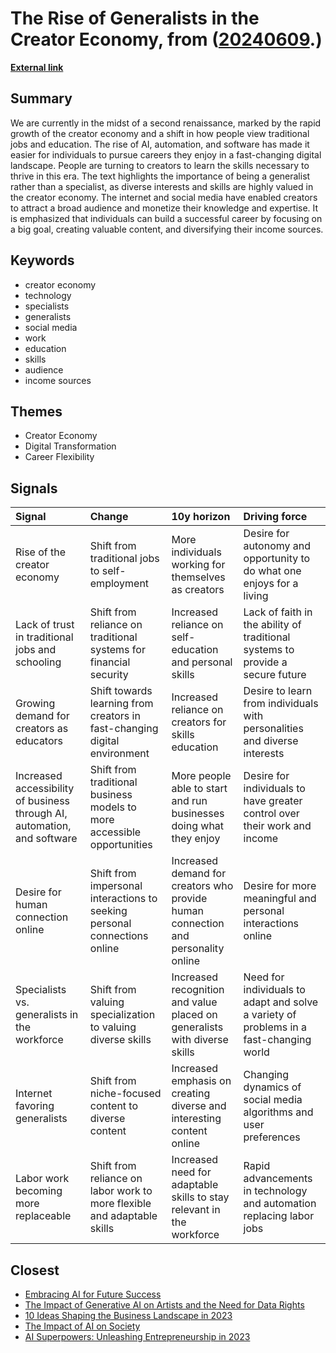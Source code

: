 # __The Rise of Generalists in the Creator Economy__, from ([20240609](https://kghosh.substack.com/p/20240609).)

__[External link](https://thedankoe.com/letters/the-age-of-the-generalist-how-to-thrive-with-multiple-interests/?utm_source=substack&utm_medium=email)__



## Summary

We are currently in the midst of a second renaissance, marked by the rapid growth of the creator economy and a shift in how people view traditional jobs and education. The rise of AI, automation, and software has made it easier for individuals to pursue careers they enjoy in a fast-changing digital landscape. People are turning to creators to learn the skills necessary to thrive in this era. The text highlights the importance of being a generalist rather than a specialist, as diverse interests and skills are highly valued in the creator economy. The internet and social media have enabled creators to attract a broad audience and monetize their knowledge and expertise. It is emphasized that individuals can build a successful career by focusing on a big goal, creating valuable content, and diversifying their income sources.

## Keywords

* creator economy
* technology
* specialists
* generalists
* social media
* work
* education
* skills
* audience
* income sources

## Themes

* Creator Economy
* Digital Transformation
* Career Flexibility

## Signals

| Signal                                                                   | Change                                                                    | 10y horizon                                                                       | Driving force                                                                          |
|:-------------------------------------------------------------------------|:--------------------------------------------------------------------------|:----------------------------------------------------------------------------------|:---------------------------------------------------------------------------------------|
| Rise of the creator economy                                              | Shift from traditional jobs to self-employment                            | More individuals working for themselves as creators                               | Desire for autonomy and opportunity to do what one enjoys for a living                 |
| Lack of trust in traditional jobs and schooling                          | Shift from reliance on traditional systems for financial security         | Increased reliance on self-education and personal skills                          | Lack of faith in the ability of traditional systems to provide a secure future         |
| Growing demand for creators as educators                                 | Shift towards learning from creators in fast-changing digital environment | Increased reliance on creators for skills education                               | Desire to learn from individuals with personalities and diverse interests              |
| Increased accessibility of business through AI, automation, and software | Shift from traditional business models to more accessible opportunities   | More people able to start and run businesses doing what they enjoy                | Desire for individuals to have greater control over their work and income              |
| Desire for human connection online                                       | Shift from impersonal interactions to seeking personal connections online | Increased demand for creators who provide human connection and personality online | Desire for more meaningful and personal interactions online                            |
| Specialists vs. generalists in the workforce                             | Shift from valuing specialization to valuing diverse skills               | Increased recognition and value placed on generalists with diverse skills         | Need for individuals to adapt and solve a variety of problems in a fast-changing world |
| Internet favoring generalists                                            | Shift from niche-focused content to diverse content                       | Increased emphasis on creating diverse and interesting content online             | Changing dynamics of social media algorithms and user preferences                      |
| Labor work becoming more replaceable                                     | Shift from reliance on labor work to more flexible and adaptable skills   | Increased need for adaptable skills to stay relevant in the workforce             | Rapid advancements in technology and automation replacing labor jobs                   |

## Closest

* [Embracing AI for Future Success](a8f2b9b3c07bd0f1d91784ff8b5ee5fc)
* [The Impact of Generative AI on Artists and the Need for Data Rights](858dac884c8fe7dfa6fc0c2cf093e97f)
* [10 Ideas Shaping the Business Landscape in 2023](0d5cc4e60484c56f76248ad109ad9c04)
* [The Impact of AI on Society](87709d0e31dee725ec1f54b7f4facbc4)
* [AI Superpowers: Unleashing Entrepreneurship in 2023](a40580730388900810b4496ff9891dc9)